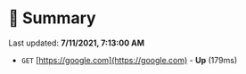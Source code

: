 # 📖 Summary
Last updated: **7/11/2021, 7:13:00 AM**

- `GET` [https://google.com](https://google.com) - **Up** (179ms)

